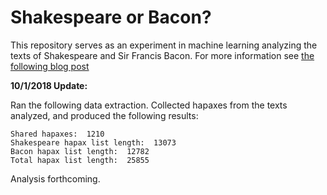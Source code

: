 # Shakespeare or Bacon?

This repository serves as an experiment in machine learning analyzing the texts of Shakespeare and Sir Francis Bacon. For more information see [the following blog post]( https://pauljickling.github.io/2018/08/31/experiment-machine-learning-part-one.html)

**10/1/2018 Update:**

Ran the following data extraction. Collected hapaxes from the texts analyzed, and produced the following results:

```
Shared hapaxes:  1210
Shakespeare hapax list length:  13073
Bacon hapax list length:  12782
Total hapax list length:  25855
```

Analysis forthcoming.